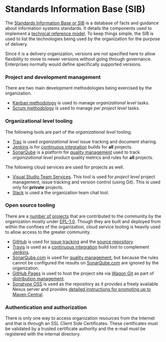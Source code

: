 Standards Information Base (SIB)
================================

The [Standards Information Base or SIB][Standards Information Base] is a
database of facts and guidance about information systems standards.  It
details the components used to implement a [technical reference model][].
To keep things simple, the SIB is used to list the technologies being used
by the organization for the purpose of delivery.

Since it is a delivery organization, versions are not specified here to allow
flexibility to move to newer versions without going through governance.
Enterprises normally would define specifically supported versions.

### Project and development management

There are two main development methodologies being exercised by the organization.

* [Kanban methodology][Kanban] is used to manage *organizational level* tasks.
* [Scrum methodology][Scrum] is used to manage *per project level* tasks.

### Organizational level tooling

The following tools are part of the *organizational level* tooling.

* [Trac][] is used *organizational level* issue tracking and document sharing.  
* [Jenkins][] is for [continuous integration][] builds for __all__ projects.
* [SonarQube][] is a platform for [quality management][3] used to track *organizational level* product quality metrics and rules for __all__ projects.

The following cloud services are used for projects as well.

* [Visual Studio Team Services][].  This tool is used for *project level* project management, issue tracking and version control (using Git).  This is used only for __private__ projects.   
* [Slack][] is used a the organization team chat tool.

### Open source tooling

There are a [number of projects][4] that are contributed to the community by the organization mostly under [EPL-1.0][6].  Though they are built and deployed from within the confines of the organization, cloud service tooling is heavily used to allow access to the greater community.

* [GitHub][] is used for [issue tracking][] and the [source repository][].
* [Travis][] is used as a [continuous integration][] build tool to complement [Jenkins][].
* [SonarQube.com][] is used for [quality management][3], but because the rules cannot be configured the results on [SonarQube.com][] are ignored by the organization.
* [GitHub Pages][] is used to host the project site via [Wagon Git][] as part of [distribution management][Distribution Management].
* [Sonatype OSS][] is used as the repository as it provides a freely available Nexus server and provides [detailed instructions for promoting up to Maven Central][2].

### Authentication and authorization

There is only one way to access organization resources from the Internet
and that is through an SSL Client Side Certificates.  These certificates
must be validated by a trusted certificate authority and the e-mail must
be registered with the internal directory.

[Standards Information Base]: http://www.opengroup.org/public/arch/p3/sib/sib_intro.htm
[Technical Reference Model]: http://pubs.opengroup.org/architecture/togaf8-doc/arch/chap19.html
[GitHub]: http://github.com/
[GitHub Pages]: http://pages.github.com/
[Jenkins]: http://jenkins-ci.org/
[Wagon Git]: http://site.trajano.net/wagon-git/
[Sonatype OSS]: http://oss.sonatype.org/
[Travis]: https://travis-ci.org/
[SonarQube]: http://www.sonarqube.org/
[SonarQube.com]: https://www.sonarqube.com/
[Trac]: https://trac.edgewall.org/
[Distribution Management]: ./distribution-management.html
[Continuous Integration]: ./integration.html
[Issue Tracking]: ./issue-tracking.html
[Source Repository]: ./source-repository.html
[2]: http://central.sonatype.org/pages/ossrh-guide.html
[3]: ./code-quality.html
[4]: https://github.com/trajano?tab=repositories
[6]: ./license-choice.html
[Slack]: https://trajano.slack.com/
[Kanban]: https://www.agilealliance.org/glossary/kanban-board/
[Scrum]: http://scrummethodology.com/
[Visual Studio Team Services]: https://www.visualstudio.com/team-services/
